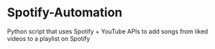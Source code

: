 # Spotify-Automation
Python script that uses Spotify + YouTube APIs to add songs from liked videos to a playlist on Spotify
